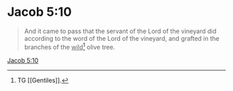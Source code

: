 # Jacob 5:10

> And it came to pass that the servant of the Lord of the vineyard did according to the word of the Lord of the vineyard, and grafted in the branches of the <u>wild</u>[^a] olive tree.

[Jacob 5:10](https://www.churchofjesuschrist.org/study/scriptures/bofm/jacob/5?lang=eng&id=p10#p10)


[^a]: TG [[Gentiles]].
